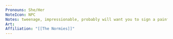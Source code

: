 ```yaml
---
Pronouns: She/Her
NoteIcon: NPC
Notes: tweenage, impressionable, probably will want you to sign a painfully new toy-aisle hoverboard
Art: 
Affiliation: "[[The Normies]]"
---
```

